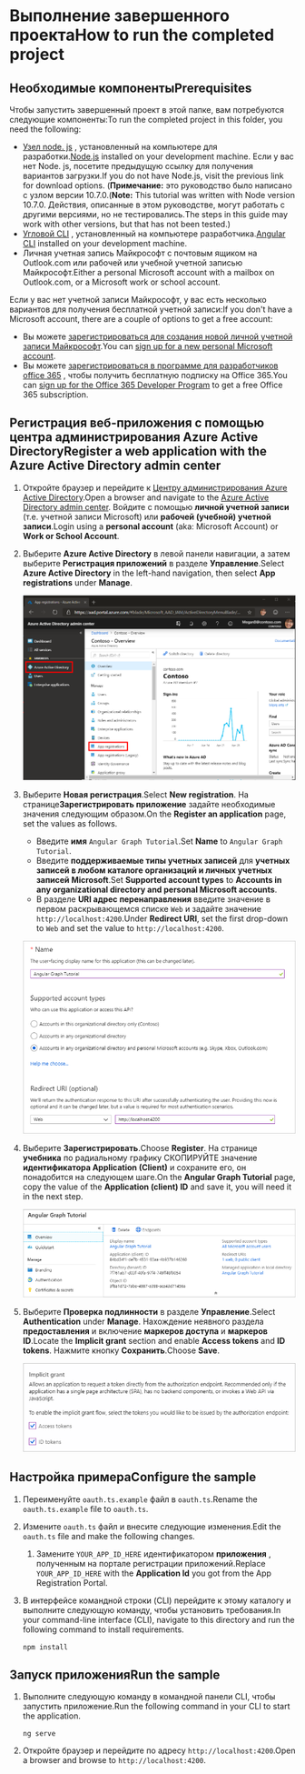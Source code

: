 # <a name="how-to-run-the-completed-project"></a><span data-ttu-id="b047e-101">Выполнение завершенного проекта</span><span class="sxs-lookup"><span data-stu-id="b047e-101">How to run the completed project</span></span>

## <a name="prerequisites"></a><span data-ttu-id="b047e-102">Необходимые компоненты</span><span class="sxs-lookup"><span data-stu-id="b047e-102">Prerequisites</span></span>

<span data-ttu-id="b047e-103">Чтобы запустить завершенный проект в этой папке, вам потребуются следующие компоненты:</span><span class="sxs-lookup"><span data-stu-id="b047e-103">To run the completed project in this folder, you need the following:</span></span>

- <span data-ttu-id="b047e-104">[Узел node. js](https://nodejs.org) , установленный на компьютере для разработки.</span><span class="sxs-lookup"><span data-stu-id="b047e-104">[Node.js](https://nodejs.org) installed on your development machine.</span></span> <span data-ttu-id="b047e-105">Если у вас нет Node. js, посетите предыдущую ссылку для получения вариантов загрузки.</span><span class="sxs-lookup"><span data-stu-id="b047e-105">If you do not have Node.js, visit the previous link for download options.</span></span> <span data-ttu-id="b047e-106">(**Примечание:** это руководство было написано с узлом версии 10.7.0.</span><span class="sxs-lookup"><span data-stu-id="b047e-106">(**Note:** This tutorial was written with Node version 10.7.0.</span></span> <span data-ttu-id="b047e-107">Действия, описанные в этом руководстве, могут работать с другими версиями, но не тестировались.</span><span class="sxs-lookup"><span data-stu-id="b047e-107">The steps in this guide may work with other versions, but that has not been tested.)</span></span>
- <span data-ttu-id="b047e-108">[Угловой CLI](https://cli.angular.io/) , установленный на компьютере разработчика.</span><span class="sxs-lookup"><span data-stu-id="b047e-108">[Angular CLI](https://cli.angular.io/) installed on your development machine.</span></span>
- <span data-ttu-id="b047e-109">Личная учетная запись Майкрософт с почтовым ящиком на Outlook.com или рабочей или учебной учетной записью Майкрософт.</span><span class="sxs-lookup"><span data-stu-id="b047e-109">Either a personal Microsoft account with a mailbox on Outlook.com, or a Microsoft work or school account.</span></span>

<span data-ttu-id="b047e-110">Если у вас нет учетной записи Майкрософт, у вас есть несколько вариантов для получения бесплатной учетной записи:</span><span class="sxs-lookup"><span data-stu-id="b047e-110">If you don't have a Microsoft account, there are a couple of options to get a free account:</span></span>

- <span data-ttu-id="b047e-111">Вы можете [зарегистрироваться для создания новой личной учетной записи Майкрософт](https://signup.live.com/signup?wa=wsignin1.0&rpsnv=12&ct=1454618383&rver=6.4.6456.0&wp=MBI_SSL_SHARED&wreply=https://mail.live.com/default.aspx&id=64855&cbcxt=mai&bk=1454618383&uiflavor=web&uaid=b213a65b4fdc484382b6622b3ecaa547&mkt=E-US&lc=1033&lic=1).</span><span class="sxs-lookup"><span data-stu-id="b047e-111">You can [sign up for a new personal Microsoft account](https://signup.live.com/signup?wa=wsignin1.0&rpsnv=12&ct=1454618383&rver=6.4.6456.0&wp=MBI_SSL_SHARED&wreply=https://mail.live.com/default.aspx&id=64855&cbcxt=mai&bk=1454618383&uiflavor=web&uaid=b213a65b4fdc484382b6622b3ecaa547&mkt=E-US&lc=1033&lic=1).</span></span>
- <span data-ttu-id="b047e-112">Вы можете [зарегистрироваться в программе для разработчиков office 365](https://developer.microsoft.com/office/dev-program) , чтобы получить бесплатную подписку на Office 365.</span><span class="sxs-lookup"><span data-stu-id="b047e-112">You can [sign up for the Office 365 Developer Program](https://developer.microsoft.com/office/dev-program) to get a free Office 365 subscription.</span></span>

## <a name="register-a-web-application-with-the-azure-active-directory-admin-center"></a><span data-ttu-id="b047e-113">Регистрация веб-приложения с помощью центра администрирования Azure Active Directory</span><span class="sxs-lookup"><span data-stu-id="b047e-113">Register a web application with the Azure Active Directory admin center</span></span>

1. <span data-ttu-id="b047e-114">Откройте браузер и перейдите к [Центру администрирования Azure Active Directory](https://aad.portal.azure.com).</span><span class="sxs-lookup"><span data-stu-id="b047e-114">Open a browser and navigate to the [Azure Active Directory admin center](https://aad.portal.azure.com).</span></span> <span data-ttu-id="b047e-115">Войдите с помощью **личной учетной записи** (т.е. учетной записи Microsoft) или **рабочей (учебной) учетной записи**.</span><span class="sxs-lookup"><span data-stu-id="b047e-115">Login using a **personal account** (aka: Microsoft Account) or **Work or School Account**.</span></span>

1. <span data-ttu-id="b047e-116">Выберите **Azure Active Directory** в левой панели навигации, а затем выберите **Регистрация приложений** в разделе **Управление**.</span><span class="sxs-lookup"><span data-stu-id="b047e-116">Select **Azure Active Directory** in the left-hand navigation, then select **App registrations** under **Manage**.</span></span>

    ![<span data-ttu-id="b047e-117">Снимок экрана с регистрациями приложений</span><span class="sxs-lookup"><span data-stu-id="b047e-117">A screenshot of the App registrations</span></span> ](/tutorial/images/aad-portal-app-registrations.png)

1. <span data-ttu-id="b047e-118">Выберите **Новая регистрация**.</span><span class="sxs-lookup"><span data-stu-id="b047e-118">Select **New registration**.</span></span> <span data-ttu-id="b047e-119">На странице**Зарегистрировать приложение** задайте необходимые значения следующим образом.</span><span class="sxs-lookup"><span data-stu-id="b047e-119">On the **Register an application** page, set the values as follows.</span></span>

    - <span data-ttu-id="b047e-120">Введите **имя** `Angular Graph Tutorial`.</span><span class="sxs-lookup"><span data-stu-id="b047e-120">Set **Name** to `Angular Graph Tutorial`.</span></span>
    - <span data-ttu-id="b047e-121">Введите **поддерживаемые типы учетных записей** для **учетных записей в любом каталоге организаций и личных учетных записей Microsoft**.</span><span class="sxs-lookup"><span data-stu-id="b047e-121">Set **Supported account types** to **Accounts in any organizational directory and personal Microsoft accounts**.</span></span>
    - <span data-ttu-id="b047e-122">В разделе **URI адрес перенаправления** введите значение в первом раскрывающемся списке `Web` и задайте значение `http://localhost:4200`.</span><span class="sxs-lookup"><span data-stu-id="b047e-122">Under **Redirect URI**, set the first drop-down to `Web` and set the value to `http://localhost:4200`.</span></span>

    ![Снимок страницы "регистрация приложения"](/tutorial/images/aad-register-an-app.png)

1. <span data-ttu-id="b047e-124">Выберите **Зарегистрировать**.</span><span class="sxs-lookup"><span data-stu-id="b047e-124">Choose **Register**.</span></span> <span data-ttu-id="b047e-125">На странице **учебника** по радиальному графику СКОПИРУЙТЕ значение **идентификатора Application (Client)** и сохраните его, он понадобится на следующем шаге.</span><span class="sxs-lookup"><span data-stu-id="b047e-125">On the **Angular Graph Tutorial** page, copy the value of the **Application (client) ID** and save it, you will need it in the next step.</span></span>

    ![Снимок экрана с ИДЕНТИФИКАТОРом приложения для новой регистрации приложения](/tutorial/images/aad-application-id.png)

1. <span data-ttu-id="b047e-127">Выберите **Проверка подлинности** в разделе **Управление**.</span><span class="sxs-lookup"><span data-stu-id="b047e-127">Select **Authentication** under **Manage**.</span></span> <span data-ttu-id="b047e-128">Нахождение неявного раздела **предоставления** и включение **маркеров доступа** и **маркеров ID**.</span><span class="sxs-lookup"><span data-stu-id="b047e-128">Locate the **Implicit grant** section and enable **Access tokens** and **ID tokens**.</span></span> <span data-ttu-id="b047e-129">Нажмите кнопку **Сохранить**.</span><span class="sxs-lookup"><span data-stu-id="b047e-129">Choose **Save**.</span></span>

    ![Снимок экрана с неявным разделом предоставления](/tutorial/images/aad-implicit-grant.png)

## <a name="configure-the-sample"></a><span data-ttu-id="b047e-131">Настройка примера</span><span class="sxs-lookup"><span data-stu-id="b047e-131">Configure the sample</span></span>

1. <span data-ttu-id="b047e-132">Переименуйте `oauth.ts.example` файл в `oauth.ts`.</span><span class="sxs-lookup"><span data-stu-id="b047e-132">Rename the `oauth.ts.example` file to `oauth.ts`.</span></span>
1. <span data-ttu-id="b047e-133">Измените `oauth.ts` файл и внесите следующие изменения.</span><span class="sxs-lookup"><span data-stu-id="b047e-133">Edit the `oauth.ts` file and make the following changes.</span></span>
    1. <span data-ttu-id="b047e-134">Замените `YOUR_APP_ID_HERE` идентификатором **приложения** , полученным на портале регистрации приложений.</span><span class="sxs-lookup"><span data-stu-id="b047e-134">Replace `YOUR_APP_ID_HERE` with the **Application Id** you got from the App Registration Portal.</span></span>
1. <span data-ttu-id="b047e-135">В интерфейсе командной строки (CLI) перейдите к этому каталогу и выполните следующую команду, чтобы установить требования.</span><span class="sxs-lookup"><span data-stu-id="b047e-135">In your command-line interface (CLI), navigate to this directory and run the following command to install requirements.</span></span>

    ```Shell
    npm install
    ```

## <a name="run-the-sample"></a><span data-ttu-id="b047e-136">Запуск приложения</span><span class="sxs-lookup"><span data-stu-id="b047e-136">Run the sample</span></span>

1. <span data-ttu-id="b047e-137">Выполните следующую команду в командной панели CLI, чтобы запустить приложение.</span><span class="sxs-lookup"><span data-stu-id="b047e-137">Run the following command in your CLI to start the application.</span></span>

    ```Shell
    ng serve
    ```

1. <span data-ttu-id="b047e-138">Откройте браузер и перейдите по адресу `http://localhost:4200`.</span><span class="sxs-lookup"><span data-stu-id="b047e-138">Open a browser and browse to `http://localhost:4200`.</span></span>